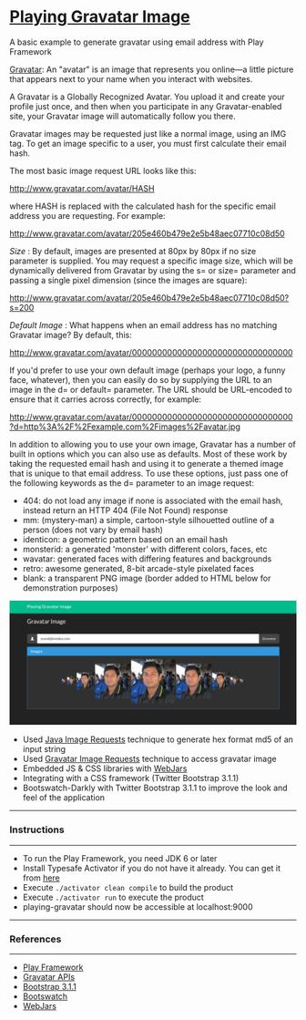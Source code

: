 # [Playing Gravatar Image](https://github.com/knoldus/playing-gravatar)
A basic example to generate gravatar using email address with Play Framework

[Gravatar](https://en.gravatar.com/support/what-is-gravatar/): An "avatar" is an image that represents you online—a little picture that appears next to your name when you interact with websites.

A Gravatar is a Globally Recognized Avatar. You upload it and create your profile just once, and then when you participate in any Gravatar-enabled site, your Gravatar image will automatically follow you there.

Gravatar images may be requested just like a normal image, using an IMG tag. To get an image specific to a user, you must first calculate their email hash.

The most basic image request URL looks like this:

http://www.gravatar.com/avatar/HASH

where HASH is replaced with the calculated hash for the specific email address you are requesting. For example:

http://www.gravatar.com/avatar/205e460b479e2e5b48aec07710c08d50

*Size* : By default, images are presented at 80px by 80px if no size parameter is supplied. You may request a specific image size, which will be dynamically delivered from Gravatar by using the s= or size= parameter and passing a single pixel dimension (since the images are square):

http://www.gravatar.com/avatar/205e460b479e2e5b48aec07710c08d50?s=200

*Default Image* : What happens when an email address has no matching Gravatar image? By default, this:

http://www.gravatar.com/avatar/00000000000000000000000000000000

If you'd prefer to use your own default image (perhaps your logo, a funny face, whatever), then you can easily do so by supplying the URL to an image in the d= or default= parameter. The URL should be URL-encoded to ensure that it carries across correctly, for example:

http://www.gravatar.com/avatar/00000000000000000000000000000000?d=http%3A%2F%2Fexample.com%2Fimages%2Favatar.jpg

In addition to allowing you to use your own image, Gravatar has a number of built in options which you can also use as defaults. Most of these work by taking the requested email hash and using it to generate a themed image that is unique to that email address. To use these options, just pass one of the following keywords as the d= parameter to an image request:

- 404: do not load any image if none is associated with the email hash, instead return an HTTP 404 (File Not Found) response
- mm: (mystery-man) a simple, cartoon-style silhouetted outline of a person (does not vary by email hash)
- identicon: a geometric pattern based on an email hash
- monsterid: a generated 'monster' with different colors, faces, etc
- wavatar: generated faces with differing features and backgrounds
- retro: awesome generated, 8-bit arcade-style pixelated faces
- blank: a transparent PNG image (border added to HTML below for demonstration purposes)


![alt tag](/public/images/gravatar.png)

- Used [Java Image Requests](https://en.gravatar.com/site/implement/images/) technique to generate hex format md5 of an input string
- Used [Gravatar Image Requests](https://en.gravatar.com/site/implement/images/) technique to access gravatar image
- Embedded JS & CSS libraries with [WebJars](http://www.webjars.org/)
- Integrating with a CSS framework (Twitter Bootstrap 3.1.1)
- Bootswatch-Darkly with Twitter Bootstrap 3.1.1 to improve the look and feel of the application

-----------------------------------------------------------------------
### Instructions
-----------------------------------------------------------------------
* To run the Play Framework, you need JDK 6 or later
* Install Typesafe Activator if you do not have it already. You can get it from [here](http://www.playframework.com/download) 
* Execute `./activator clean compile` to build the product
* Execute `./activator run` to execute the product
* playing-gravatar should now be accessible at localhost:9000

-----------------------------------------------------------------------
### References
-----------------------------------------------------------------------
* [Play Framework](http://www.playframework.com/)
* [Gravatar APIs](https://en.gravatar.com/site/implement/)
* [Bootstrap 3.1.1](http://getbootstrap.com/css/)
* [Bootswatch](http://bootswatch.com/darkly/)
* [WebJars](http://www.webjars.org/)

